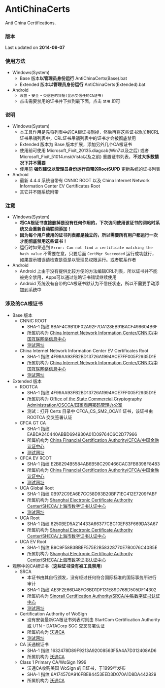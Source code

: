 ﻿AntiChinaCerts
==============
Anti China Certifications.

### 版本
Last updated on **2014-09-07**

### 使用方法
* Windows(System)
    * Base 版本**以管理员身份运行** AntiChinaCerts(Base).bat
    * Extended 版本**以管理员身份运行** AntiChinaCerts(Extended).bat
* Android
    * `设置` - `安全` - `受信任的凭据(显示受信任的CA证书)`
	* 点击需要禁用的证书并下拉到最下面，点击 `禁用` 即可

### 说明
* Windows(System)
    * 本工具作用是先将列表中的CA根证书删掉，然后再将这些证书添加到CRL证书吊销列表中，CRL证书吊销列表中的证书才会被彻底禁用
    * Extended 版本为 Base 版本扩展，添加另外几个CA根证书
    * 使用前可使用 Microsoft_Fixit_20135.diagcab(Win7以及之后) 或者 Microsoft_Fixit_51014.msi(Vista以及之前) 重置证书列表，**不过大多数情况下并不需要**
    * 使用前 **强烈建议以管理员身份运行自带的RootSUPD** 更新系统的证书列表
* Android
    * 最新 4.4.4 系统自带有 CNNIC ROOT 以及 China Internet Network Information Center EV Certificates Root
	* 其它并不随系统附带

### 注意
* Windows(System)
    * **将CA根证书直接删掉是没有任何作用的，下次访问使用该证书的网站时系统又会重新自动联网添加！**
    * **因为每个用户使用的证书列表都是独立的，所以需要所有用户都运行一次才能彻底禁用这些证书！**
    * 运行时如果遇到 `Error: Can not find a certificate matching the hash value` 不需要在意，只要后面 `CertMgr Succeeded` 运行成功就行，如果提示错误请检查是否是以管理员权限运行。或者联系作者
* Android
    * Android 上由于没有提供比较方便的方法编辑CRL列表，所以证书并不能被完全禁用，Apps可以通过忽略证书错误继续使用
    * Android 系统没有自带的CA根证书默认为不信任状态，所以不需要手动添加到系统中

### 涉及的CA根证书
* Base 版本
    * CNNIC ROOT
        * SHA-1 指纹 8BAF4C9B1DF02A92F7DA128EB91BACF498604B6F
        * 所属机构为 [China Internet Network Information Center/CNNIC/中国互联网络信息中心](http://www.cnnic.net.cn)
        * [测试网址](https://www.cnnic.net.cn)
    * China Internet Network Information Center EV Certificates Root
        * SHA-1 指纹 4F99AA93FB2BD13726A1994ACE7FF005F2935D1E
        * 所属机构为 [China Internet Network Information Center/CNNIC/中国互联网络信息中心](http://www.cnnic.net.cn)
        * [测试网址](https://evdemo.cnnic.cn)
* Extended 版本
    * ROOTCA
        * SHA-1 指纹 4F99AA93FB2BD13726A1994ACE7FF005F2935D1E
        * 所属机构为 [Office of the State Commercial Cryptography Administration/OSCCA/国家商用密码管理办公室](http://www.oscca.gov.cn)
        * 测试：打开 Certs 目录中 CFCA_CS_SM2_OCA11 证书，该证书由 ROOTCA 交叉签署认证
    * CFCA GT CA
        * SHA-1 指纹 EABDA240440ABBD694930A01D09764C6C2D77966
        * 所属机构为 [China Financial Certification Authority/CFCA/中国金融认证中心](http://www.cfca.com.cn)
        * [测试网址](https://cstest.cfca.com.cn)
    * CFCA EV ROOT
        * SHA-1 指纹 E2B8294B5584AB6B58C290466CAC3FB8398F8483
        * 所属机构为 [China Financial Certification Authority/CFCA/中国金融认证中心](http://www.cfca.com.cn)
        * [测试网址](https://cs.cfca.com.cn)
    * UCA Global Root
        * SHA-1 指纹 0B972C9EA6E7CC58D93B20BF71EC412E7209FABF
        * 所属机构为 [Shanghai Electronic Certificate Authority Center/SHECA/上海市数字证书认证中心](http://www.sheca.com)
        * [测试网址](https://www.sheca.com)
    * UCA Root
        * SHA-1 指纹 8250BED5A214433A66377CBC10EF83F669DA3A67
        * 所属机构为 [Shanghai Electronic Certificate Authority Center/SHECA/上海市数字证书认证中心](http://www.sheca.com)
    * UCA EV Root
        * SHA-1 指纹 B9C9F58B3BBEF575E2B58328770E7B0076C40B5E
        * 所属机构为 [Shanghai Electronic Certificate Authority Center/SHECA/上海市数字证书认证中心](http://www.sheca.com)
* 观察中的CA根证书（**这些证书没有被工具禁用**）
    * SRCA
        * 本证书由其自行颁发，没有经过任何符合国际标准的国际事务所进行审计
		* SHA-1 指纹 ‎AE3F2E66D48FC6BD1DF131E89D768D505DF14302
        * 所属机构为 [Sinorail Certification Authority/SRCA/中铁数字证书认证中心](http://www.12306.cn)
        * [测试网址](https://kyfw.12306.cn)
    * Certification Authority of WoSign
        * 没有安装最新CA根证书列表时则由 StartCom Certification Authority 或 UTN - DATACorp SGC 交叉签署认证
        * 所属机构为 [沃通CA](http://www.wosign.com)
        * [测试网址](https://www.wosign.com)
    * CA 沃通根证书
        * SHA-1 指纹 1632478D89F9213A92008563F5A4A7D312408AD6
        * 所属机构为 [沃通CA](http://www.wosign.com)
    * Class 1 Primary CA/WoSign 1999
        * 沃通CA收购美国 WoSign 的旧证书，于1999年发布
        * SHA-1 指纹 ‎6A174570A916FBE84453EED3D070A1D8DA442829
        * 所属机构为 [沃通CA](http://www.wosign.com)
